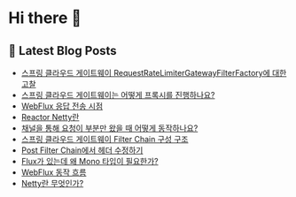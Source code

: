 # Hi there 👋

## 📕 Latest Blog Posts

<ul><li><a href='https://devnona.tistory.com/178' target='_blank'>스프링 클라우드 게이트웨이 RequestRateLimiterGatewayFilterFactory에 대한 고찰</a></li><li><a href='https://devnona.tistory.com/177' target='_blank'>스프링 클라우드 게이트웨이는 어떻게 프록시를 진행하나요?</a></li><li><a href='https://devnona.tistory.com/176' target='_blank'>WebFlux 응답 전송 시점</a></li><li><a href='https://devnona.tistory.com/175' target='_blank'>Reactor Netty란</a></li><li><a href='https://devnona.tistory.com/174' target='_blank'>채널을 통해 요청이 부분만 왔을 때 어떻게 동작하나요?</a></li><li><a href='https://devnona.tistory.com/173' target='_blank'>스프링 클라우드 게이트웨이 Filter Chain 구성 구조</a></li><li><a href='https://devnona.tistory.com/172' target='_blank'>Post Filter Chain에서 헤더 수정하기</a></li><li><a href='https://devnona.tistory.com/171' target='_blank'>Flux가 있는데 왜 Mono 타입이 필요한가?</a></li><li><a href='https://devnona.tistory.com/170' target='_blank'>WebFlux 동작 흐름</a></li><li><a href='https://devnona.tistory.com/169' target='_blank'>Netty란 무엇인가?</a></li></ul>